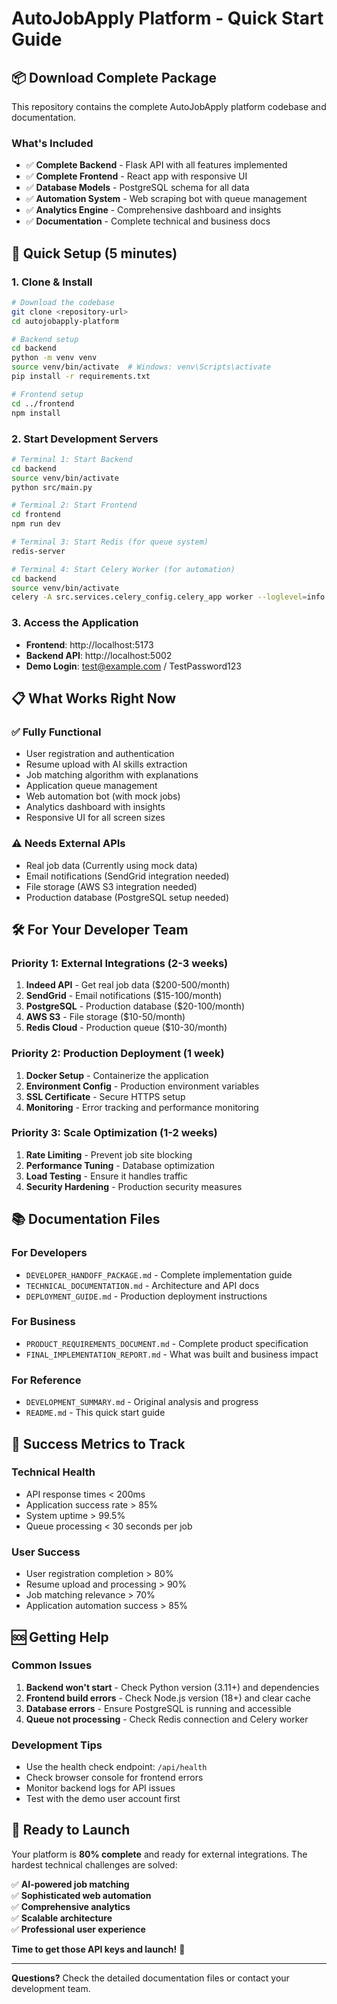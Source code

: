 # AutoJobApply Platform - Quick Start Guide

## 📦 **Download Complete Package**

This repository contains the complete AutoJobApply platform codebase and documentation.

### **What's Included**
- ✅ **Complete Backend** - Flask API with all features implemented
- ✅ **Complete Frontend** - React app with responsive UI
- ✅ **Database Models** - PostgreSQL schema for all data
- ✅ **Automation System** - Web scraping bot with queue management
- ✅ **Analytics Engine** - Comprehensive dashboard and insights
- ✅ **Documentation** - Complete technical and business docs

## 🚀 **Quick Setup (5 minutes)**

### **1. Clone & Install**
```bash
# Download the codebase
git clone <repository-url>
cd autojobapply-platform

# Backend setup
cd backend
python -m venv venv
source venv/bin/activate  # Windows: venv\Scripts\activate
pip install -r requirements.txt

# Frontend setup
cd ../frontend
npm install
```

### **2. Start Development Servers**
```bash
# Terminal 1: Start Backend
cd backend
source venv/bin/activate
python src/main.py

# Terminal 2: Start Frontend
cd frontend
npm run dev

# Terminal 3: Start Redis (for queue system)
redis-server

# Terminal 4: Start Celery Worker (for automation)
cd backend
source venv/bin/activate
celery -A src.services.celery_config.celery_app worker --loglevel=info
```

### **3. Access the Application**
- **Frontend**: http://localhost:5173
- **Backend API**: http://localhost:5002
- **Demo Login**: test@example.com / TestPassword123

## 📋 **What Works Right Now**

### **✅ Fully Functional**
- User registration and authentication
- Resume upload with AI skills extraction
- Job matching algorithm with explanations
- Application queue management
- Web automation bot (with mock jobs)
- Analytics dashboard with insights
- Responsive UI for all screen sizes

### **⚠️ Needs External APIs**
- Real job data (Currently using mock data)
- Email notifications (SendGrid integration needed)
- File storage (AWS S3 integration needed)
- Production database (PostgreSQL setup needed)

## 🛠️ **For Your Developer Team**

### **Priority 1: External Integrations (2-3 weeks)**
1. **Indeed API** - Get real job data ($200-500/month)
2. **SendGrid** - Email notifications ($15-100/month)
3. **PostgreSQL** - Production database ($20-100/month)
4. **AWS S3** - File storage ($10-50/month)
5. **Redis Cloud** - Production queue ($10-30/month)

### **Priority 2: Production Deployment (1 week)**
1. **Docker Setup** - Containerize the application
2. **Environment Config** - Production environment variables
3. **SSL Certificate** - Secure HTTPS setup
4. **Monitoring** - Error tracking and performance monitoring

### **Priority 3: Scale Optimization (1-2 weeks)**
1. **Rate Limiting** - Prevent job site blocking
2. **Performance Tuning** - Database optimization
3. **Load Testing** - Ensure it handles traffic
4. **Security Hardening** - Production security measures

## 📚 **Documentation Files**

### **For Developers**
- `DEVELOPER_HANDOFF_PACKAGE.md` - Complete implementation guide
- `TECHNICAL_DOCUMENTATION.md` - Architecture and API docs
- `DEPLOYMENT_GUIDE.md` - Production deployment instructions

### **For Business**
- `PRODUCT_REQUIREMENTS_DOCUMENT.md` - Complete product specification
- `FINAL_IMPLEMENTATION_REPORT.md` - What was built and business impact

### **For Reference**
- `DEVELOPMENT_SUMMARY.md` - Original analysis and progress
- `README.md` - This quick start guide

## 🎯 **Success Metrics to Track**

### **Technical Health**
- API response times < 200ms
- Application success rate > 85%
- System uptime > 99.5%
- Queue processing < 30 seconds per job

### **User Success**
- User registration completion > 80%
- Resume upload and processing > 90%
- Job matching relevance > 70%
- Application automation success > 85%

## 🆘 **Getting Help**

### **Common Issues**
1. **Backend won't start** - Check Python version (3.11+) and dependencies
2. **Frontend build errors** - Check Node.js version (18+) and clear cache
3. **Database errors** - Ensure PostgreSQL is running and accessible
4. **Queue not processing** - Check Redis connection and Celery worker

### **Development Tips**
- Use the health check endpoint: `/api/health`
- Check browser console for frontend errors
- Monitor backend logs for API issues
- Test with the demo user account first

## 🚀 **Ready to Launch**

Your platform is **80% complete** and ready for external integrations. The hardest technical challenges are solved:

✅ **AI-powered job matching**  
✅ **Sophisticated web automation**  
✅ **Comprehensive analytics**  
✅ **Scalable architecture**  
✅ **Professional user experience**  

**Time to get those API keys and launch!** 🎉

---

**Questions?** Check the detailed documentation files or contact your development team.

